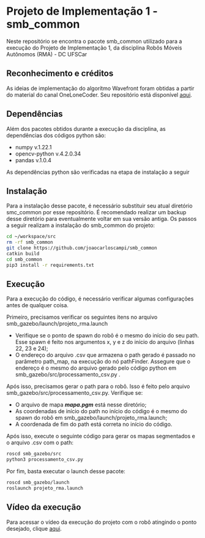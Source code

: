 # Projeto de Implementação 1 - smb_common

Neste repositório se encontra o pacote smb_common utilizado para a execução do Projeto de Implementação 1, da disciplina Robôs Móveis Autônomos (RMA) - DC UFSCar

## Reconhecimento e créditos

As ideias de implementação do algorítmo Wavefront foram obtidas a partir do material do canal OneLoneCoder. Seu repositório está disponível [aqui](https://github.com/OneLoneCoder/olcPixelGameEngine/blob/master/Videos/OneLoneCoder_PGE_PathFinding_WaveProp.cpp).

## Dependências

Além dos pacotes obtidos durante a execução da disciplina, as dependências dos códigos python são:

* numpy v.1.22.1
* opencv-python v.4.2.0.34
* pandas v.1.0.4

As dependências python são verificadas na etapa de instalação a seguir

## Instalação

Para a instalação desse pacote, é necessário substituir seu atual diretório smc_common por esse repositório. É recomendado realizar um backup desse diretório para eventualmente voltar em sua versão antiga.
Os passos a seguir realizam a instalação do smb_common do projeto:

``` sh
cd ~/workspace/src
rm -rf smb_common
git clone https://github.com/joaocarloscampi/smb_common
catkin build
cd smb_common
pip3 install -r requirements.txt
```

## Execução

Para a execução do código, é necessário verificar algumas configurações antes de qualquer coisa. 

Primeiro, precisamos verificar os seguintes itens no arquivo smb_gazebo/launch/projeto_rma.launch

* Verifique se o ponto de spawn do robô é o mesmo do início do seu path. Esse spawn é feito nos argumentos x, y e z do início do arquivo (linhas 22, 23 e 24);
* O endereço do arquivo .csv que armazena o path gerado é passado no parâmetro path_map, na execução do nó pathFinder. Assegure que o endereço é o mesmo do arquivo gerado pelo código python em smb_gazebo/src/processamento_csv.py .

Após isso, precisamos gerar o path para o robô. Isso é feito pelo arquivo smb_gazebo/src/processamento_csv.py. Verifique se:
* O arquivo de mapa ***mapa.pgm*** está nesse diretório;
* As coordenadas de início do path no início do código é o mesmo do spawn do robô em smb_gazebo/launch/projeto_rma.launch;
* A coordenada de fim do path está correta no início do código.

Após isso, execute o seguinte código para gerar os mapas segmentados e o arquivo .csv com o path:
``` sh
roscd smb_gazebo/src
python3 processamento_csv.py
```
Por fim, basta executar o launch desse pacote:
``` sh
roscd smb_gazebo/launch
roslaunch projeto_rma.launch
```

## Vídeo da execução

Para acessar o vídeo da execução do projeto com o robô atingindo o ponto desejado, clique [aqui](https://drive.google.com/file/d/1W6UDqgpirMCnvRqb7XizbO5vyU9BOG-L/view?usp=sharing).
